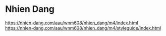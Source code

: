 # Nhien Dang
https://nhien-dang.com/aau/wnm608/nhien_dang/m4/index.html <br/>
 https://nhien-dang.com/aau/wnm608/nhien_dang/m4/styleguide/index.html
